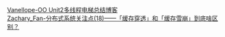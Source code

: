 [Vanellope-OO Unit2多线程电梯总结博客](https://www.cnblogs.com/vanellopeblog/p/OOUnit2.html)      
[Zachary_Fan-分布式系统关注点(18)——「缓存穿透」和「缓存雪崩」到底啥区别？](https://www.cnblogs.com/Zachary-Fan/p/destroyseed.html)
